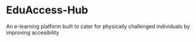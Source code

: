 # EduAccess-Hub
An e-learning platform built to cater for physically challenged individuals by improving accesibility
